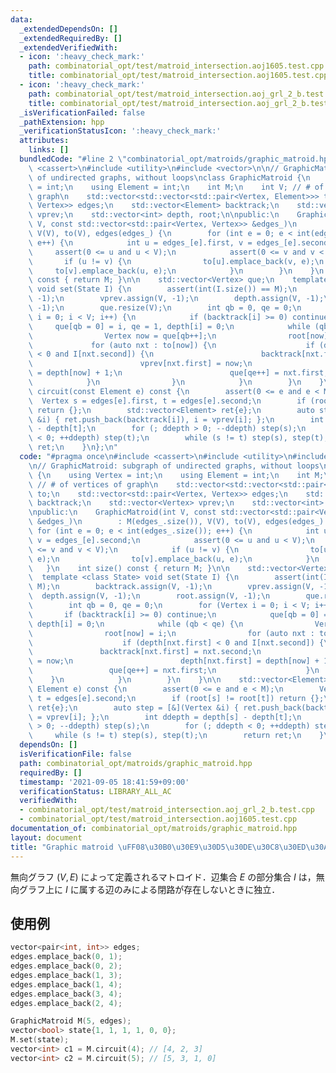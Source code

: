 ```yaml
---
data:
  _extendedDependsOn: []
  _extendedRequiredBy: []
  _extendedVerifiedWith:
  - icon: ':heavy_check_mark:'
    path: combinatorial_opt/test/matroid_intersection.aoj1605.test.cpp
    title: combinatorial_opt/test/matroid_intersection.aoj1605.test.cpp
  - icon: ':heavy_check_mark:'
    path: combinatorial_opt/test/matroid_intersection.aoj_grl_2_b.test.cpp
    title: combinatorial_opt/test/matroid_intersection.aoj_grl_2_b.test.cpp
  _isVerificationFailed: false
  _pathExtension: hpp
  _verificationStatusIcon: ':heavy_check_mark:'
  attributes:
    links: []
  bundledCode: "#line 2 \"combinatorial_opt/matroids/graphic_matroid.hpp\"\n#include\
    \ <cassert>\n#include <utility>\n#include <vector>\n\n// GraphicMatroid: subgraph\
    \ of undirected graphs, without loops\nclass GraphicMatroid {\n    using Vertex\
    \ = int;\n    using Element = int;\n    int M;\n    int V; // # of vertices of\
    \ graph\n    std::vector<std::vector<std::pair<Vertex, Element>>> to;\n    std::vector<std::pair<Vertex,\
    \ Vertex>> edges;\n    std::vector<Element> backtrack;\n    std::vector<Vertex>\
    \ vprev;\n    std::vector<int> depth, root;\n\npublic:\n    GraphicMatroid(int\
    \ V, const std::vector<std::pair<Vertex, Vertex>> &edges_)\n        : M(edges_.size()),\
    \ V(V), to(V), edges(edges_) {\n        for (int e = 0; e < int(edges_.size());\
    \ e++) {\n            int u = edges_[e].first, v = edges_[e].second;\n       \
    \     assert(0 <= u and u < V);\n            assert(0 <= v and v < V);\n     \
    \       if (u != v) {\n                to[u].emplace_back(v, e);\n           \
    \     to[v].emplace_back(u, e);\n            }\n        }\n    }\n    int size()\
    \ const { return M; }\n\n    std::vector<Vertex> que;\n    template <class State>\
    \ void set(State I) {\n        assert(int(I.size()) == M);\n        backtrack.assign(V,\
    \ -1);\n        vprev.assign(V, -1);\n        depth.assign(V, -1);\n        root.assign(V,\
    \ -1);\n        que.resize(V);\n        int qb = 0, qe = 0;\n        for (Vertex\
    \ i = 0; i < V; i++) {\n            if (backtrack[i] >= 0) continue;\n       \
    \     que[qb = 0] = i, qe = 1, depth[i] = 0;\n            while (qb < qe) {\n\
    \                Vertex now = que[qb++];\n                root[now] = i;\n   \
    \             for (auto nxt : to[now]) {\n                    if (depth[nxt.first]\
    \ < 0 and I[nxt.second]) {\n                        backtrack[nxt.first] = nxt.second;\n\
    \                        vprev[nxt.first] = now;\n                        depth[nxt.first]\
    \ = depth[now] + 1;\n                        que[qe++] = nxt.first;\n        \
    \            }\n                }\n            }\n        }\n    }\n\n    std::vector<Element>\
    \ circuit(const Element e) const {\n        assert(0 <= e and e < M);\n      \
    \  Vertex s = edges[e].first, t = edges[e].second;\n        if (root[s] != root[t])\
    \ return {};\n        std::vector<Element> ret{e};\n        auto step = [&](Vertex\
    \ &i) { ret.push_back(backtrack[i]), i = vprev[i]; };\n        int ddepth = depth[s]\
    \ - depth[t];\n        for (; ddepth > 0; --ddepth) step(s);\n        for (; ddepth\
    \ < 0; ++ddepth) step(t);\n        while (s != t) step(s), step(t);\n        return\
    \ ret;\n    }\n};\n"
  code: "#pragma once\n#include <cassert>\n#include <utility>\n#include <vector>\n\
    \n// GraphicMatroid: subgraph of undirected graphs, without loops\nclass GraphicMatroid\
    \ {\n    using Vertex = int;\n    using Element = int;\n    int M;\n    int V;\
    \ // # of vertices of graph\n    std::vector<std::vector<std::pair<Vertex, Element>>>\
    \ to;\n    std::vector<std::pair<Vertex, Vertex>> edges;\n    std::vector<Element>\
    \ backtrack;\n    std::vector<Vertex> vprev;\n    std::vector<int> depth, root;\n\
    \npublic:\n    GraphicMatroid(int V, const std::vector<std::pair<Vertex, Vertex>>\
    \ &edges_)\n        : M(edges_.size()), V(V), to(V), edges(edges_) {\n       \
    \ for (int e = 0; e < int(edges_.size()); e++) {\n            int u = edges_[e].first,\
    \ v = edges_[e].second;\n            assert(0 <= u and u < V);\n            assert(0\
    \ <= v and v < V);\n            if (u != v) {\n                to[u].emplace_back(v,\
    \ e);\n                to[v].emplace_back(u, e);\n            }\n        }\n \
    \   }\n    int size() const { return M; }\n\n    std::vector<Vertex> que;\n  \
    \  template <class State> void set(State I) {\n        assert(int(I.size()) ==\
    \ M);\n        backtrack.assign(V, -1);\n        vprev.assign(V, -1);\n      \
    \  depth.assign(V, -1);\n        root.assign(V, -1);\n        que.resize(V);\n\
    \        int qb = 0, qe = 0;\n        for (Vertex i = 0; i < V; i++) {\n     \
    \       if (backtrack[i] >= 0) continue;\n            que[qb = 0] = i, qe = 1,\
    \ depth[i] = 0;\n            while (qb < qe) {\n                Vertex now = que[qb++];\n\
    \                root[now] = i;\n                for (auto nxt : to[now]) {\n\
    \                    if (depth[nxt.first] < 0 and I[nxt.second]) {\n         \
    \               backtrack[nxt.first] = nxt.second;\n                        vprev[nxt.first]\
    \ = now;\n                        depth[nxt.first] = depth[now] + 1;\n       \
    \                 que[qe++] = nxt.first;\n                    }\n            \
    \    }\n            }\n        }\n    }\n\n    std::vector<Element> circuit(const\
    \ Element e) const {\n        assert(0 <= e and e < M);\n        Vertex s = edges[e].first,\
    \ t = edges[e].second;\n        if (root[s] != root[t]) return {};\n        std::vector<Element>\
    \ ret{e};\n        auto step = [&](Vertex &i) { ret.push_back(backtrack[i]), i\
    \ = vprev[i]; };\n        int ddepth = depth[s] - depth[t];\n        for (; ddepth\
    \ > 0; --ddepth) step(s);\n        for (; ddepth < 0; ++ddepth) step(t);\n   \
    \     while (s != t) step(s), step(t);\n        return ret;\n    }\n};\n"
  dependsOn: []
  isVerificationFile: false
  path: combinatorial_opt/matroids/graphic_matroid.hpp
  requiredBy: []
  timestamp: '2021-09-05 18:41:59+09:00'
  verificationStatus: LIBRARY_ALL_AC
  verifiedWith:
  - combinatorial_opt/test/matroid_intersection.aoj_grl_2_b.test.cpp
  - combinatorial_opt/test/matroid_intersection.aoj1605.test.cpp
documentation_of: combinatorial_opt/matroids/graphic_matroid.hpp
layout: document
title: "Graphic matroid \uFF08\u30B0\u30E9\u30D5\u30DE\u30C8\u30ED\u30A4\u30C9\uFF09"
---
```


無向グラフ $(V, E)$ によって定義されるマトロイド．辺集合 $E$ の部分集合 $I$ は，無向グラフ上に $I$ に属する辺のみによる閉路が存在しないときに独立．

## 使用例

```cpp
vector<pair<int, int>> edges;
edges.emplace_back(0, 1);
edges.emplace_back(0, 2);
edges.emplace_back(1, 3);
edges.emplace_back(1, 4);
edges.emplace_back(3, 4);
edges.emplace_back(2, 4);

GraphicMatroid M(5, edges);
vector<bool> state{1, 1, 1, 1, 0, 0};
M.set(state);
vector<int> c1 = M.circuit(4); // [4, 2, 3]
vector<int> c2 = M.circuit(5); // [5, 3, 1, 0]
```
